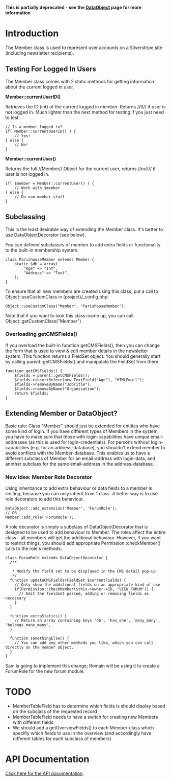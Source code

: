 **This is partially deprecated - see the [DataObject](http://api.silverstripe.org/trunk/sapphire/model/DataObject.html) page for more information**

# Introduction

The Member class is used to represent user accounts on a Silverstripe site (including newsletter recipients).
 

## Testing For Logged In Users

The Member class comes with 2 static methods for getting information about the current logged in user.

**Member::currentUserID()**

Retrieves the ID (int) of the current logged in member.  Returns //0// if user is not logged in.  Much lighter than the next method for testing if you just need to test.
~~~ {php}
// Is a member logged in?
if( Member::currentUserID() ) {
	// Yes!
} else {
	// No!
}
~~~

**Member::currentUser()**

Returns the full //Member// Object for the current user, returns //null// if user is not logged in.
~~~ {php}
if( $member = Member::currentUser() ) {
	// Work with $member
} else {
	// Do non-member stuff
}
~~~


## Subclassing

<note>This is the least desirable way of extending the Member class. It's better to use DataObjectDecorator (see below).</note>

You can defined subclasses of member to add extra fields or functionality to the built-in membership system.
~~~ {php}
class ParishouseMember extends Member {
	static $db = array(
		"Age" => "Int",
		"Address" => "Text",
	);
}
~~~

To ensure that all new members are created using this class, put a call to Object::useCustomClass in (project)/_config.php:
~~~ {php}
Object::useCustomClass("Member", "ParishouseMember");
~~~
Note that if you want to look this class-name up, you can call Object::getCustomClass("Member")

### Overloading getCMSFields()

If you overload the built-in function getCMSFields(), then you can change the form that is used to view & edit member details in the newsletter system.  This function returns a FieldSet object.  You should generally start by calling parent::getCMSFields() and manipulate the FieldSet from there.
~~~ {php}
function getCMSFields() {
	$fields = parent::getCMSFields();
	$fields->insertBefore(new TextField("Age"), "HTMLEmail");
	$fields->removeByName("JobTitle");
	$fields->removeByName("Organisation");
	return $fields;
}
~~~

## Extending Member or DataObject?

Basic rule: Class "Member" should just be extended for entities who have some kind of login.
If you have different types of Members in the system, you have to make sure that those with login-capabilities have unique email-addresses (as this is used for login-credentials). 
For persons without login-capabilities (e.g. for an address-database), you shouldn't extend member to avoid conflicts with the Member-database. This enables us to have a different subclass of Member for an email-address with login-data, and another subclass for the same email-address in the address-database.




### New Idea: Member Role Decorator

Using inheritance to add extra behaviour or data fields to a member is limiting, because you can only inherit from 1 class.  A better way is to use role decorators to add this behaviour.

~~~ {php}
DataObject::add_extension('Member', 'ForumRole');
// OR
Member::add_role('ForumRole');
~~~

A role decorator is simply a subclass of DataObjectDecorator that is designed to be used to add behaviour to Member.  The roles affect the entire class - all members will get the additional behaviour.  However, if you want to restrict things, you should add appropriate Permission::checkMember() calls to the role's methods.

~~~ {php}
class ForumRole extends DataObjectDecorator {
  /**

   * Modify the field set to be displayed in the CMS detail pop-up
   */
  function updateCMSFields(FieldSet $currentFields) {
    // Only show the additional fields on an appropriate kind of use 
    if(Permission::checkMember($this->owner->ID, "VIEW_FORUM")) {
      // Edit the fieldset passed, adding or removing fields as necessary
    }
  }

  function extraStatics() {
    // Return an array containing keys 'db', 'has_one', 'many_many', 'belongs_many_many',
  }

  function somethingElse() {
    // You can add any other methods you like, which you can call directly on the member object.
  }
}
~~~

Sam is going to implement this change; Romain will be using it to create a ForumRole for the new forum module.

# TODO

*  MemberTableField has to determine which fields is should display based on the subclass of the requested record
*  MemberTableField needs to have a switch for creating new Members with different fields
*  We should add a getOverviewFields() to each Member-class which specifiy which fields to use in the overview (and accordingly have different tables for each subclass of members)

# API Documentation

[Click here for the API documentation](http://api.silverstripe.org/trunk/sapphire/security/Member.html).

